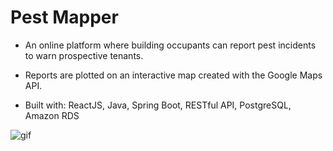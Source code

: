 # Pest Mapper
* An online platform where building occupants can report pest incidents to warn prospective tenants.

* Reports are plotted on an interactive map created with the Google Maps API.

* Built with: ReactJS, Java, Spring Boot, RESTful API, PostgreSQL, Amazon RDS

![gif](demo.gif)
